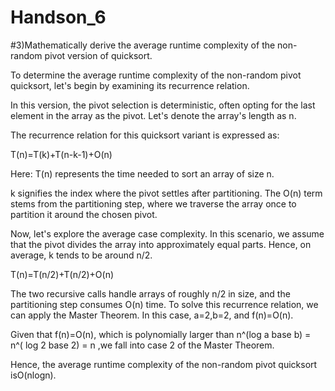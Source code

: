 # Handson_6

#3)Mathematically derive the average runtime complexity of the non-random pivot version of quicksort.

To determine the average runtime complexity of the non-random pivot quicksort, let's begin by examining its recurrence relation.

In this version, the pivot selection is deterministic, often opting for the last element in the array as the pivot. Let's denote the array's length as n.

The recurrence relation for this quicksort variant is expressed as:

T(n)=T(k)+T(n-k-1)+O(n)

Here:
T(n) represents the time needed to sort an array of size n.

k signifies the index where the pivot settles after partitioning.
The O(n) term stems from the partitioning step, where we traverse the array once to partition it around the chosen pivot.

Now, let's explore the average case complexity. In this scenario, we assume that the pivot divides the array into approximately equal parts. Hence, on average, 
k tends to be around n/2.

T(n)=T(n/2)+T(n/2)+O(n)

The two recursive calls handle arrays of roughly n/2 in size, and the partitioning step consumes O(n) time.
To solve this recurrence relation, we can apply the Master Theorem. In this case, a=2,b=2, and f(n)=O(n).

Given that f(n)=O(n), which is polynomially larger than n^(log a base b) = n^( log 2 base 2) = n ,we fall into case 2 of the Master Theorem.

Hence, the average runtime complexity of the non-random pivot quicksort isO(nlogn).
